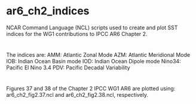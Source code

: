 # ar6_ch2_indices
NCAR Command Language (NCL) scripts used to create and plot SST indices for the WG1 contributions to IPCC AR6 Chapter 2. 
#
The indices are:
AMM: Atlantic Zonal Mode
AZM: Atlantic Meridional Mode
IOB: Indian Ocean Basin mode
IOD: Indian Ocean Dipole mode
Nino34: Pacific El Nino 3.4 
PDV: Pacific Decadal Variability
#
Figures 37 and 38 of the Chapter 2 IPCC WG1 AR6 are plotted using: ar6_ch2_fig2.37.ncl and ar6_ch2_fig2.38.ncl, respectively.
